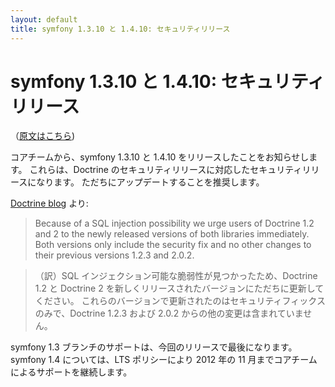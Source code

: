 ```yaml
---
layout: default
title: symfony 1.3.10 と 1.4.10: セキュリティリリース
---
```


symfony 1.3.10 と 1.4.10: セキュリティリリース
==============================================

（[原文はこちら](http://symfony.com/blog/symfony-1-3-10-and-1-4-10-security-releases))

コアチームから、symfony 1.3.10 と 1.4.10 をリリースしたことをお知らせします。
これらは、Doctrine のセキュリティリリースに対応したセキュリティリリースになります。
ただちにアップデートすることを推奨します。

[Doctrine blog](http://www.doctrine-project.org/blog/doctrine-security-fix) より:

 >   Because of a SQL injection possibility we urge users of Doctrine 1.2 and 2 to the newly released versions of both libraries immediately. Both versions only include the security fix and no other changes to their previous versions 1.2.3 and 2.0.2.

 >   （訳）SQL インジェクション可能な脆弱性が見つかったため、Doctrine 1.2 と Doctrine 2 を新しくリリースされたバージョンにただちに更新してください。
 >   これらのバージョンで更新されたのはセキュリティフィックスのみで、Doctrine 1.2.3 および 2.0.2 からの他の変更は含まれていません。


symfony 1.3 ブランチのサポートは、今回のリリースで最後になります。
symfony 1.4 については、LTS ポリシーにより 2012 年の 11 月までコアチームによるサポートを継続します。

